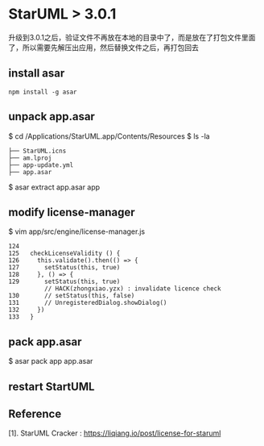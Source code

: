 # StarUML > 3.0.1
升级到3.0.1之后，验证文件不再放在本地的目录中了，而是放在了打包文件里面了，所以需要先解压出应用，然后替换文件之后，再打包回去

## install asar
```
npm install -g asar
```

## unpack app.asar
$ cd /Applications/StarUML.app/Contents/Resources
$ ls -la 
```
├── StarUML.icns
├── am.lproj
├── app-update.yml
├── app.asar
```
$ asar extract app.asar app

## modify license-manager
$ vim app/src/engine/license-manager.js
```
124 
125   checkLicenseValidity () {
126     this.validate().then(() => {
127       setStatus(this, true)
128     }, () => {
129       setStatus(this, true)
          // HACK(zhongxiao.yzx) : invalidate licence check
130       // setStatus(this, false)
131       // UnregisteredDialog.showDialog()
132     })
133   }
```

## pack app.asar
$ asar pack app app.asar


## restart StartUML

## Reference
[1]. StarUML Cracker : https://liqiang.io/post/license-for-staruml